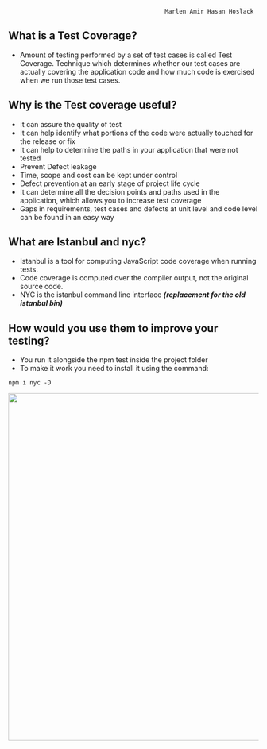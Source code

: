                                                 Marlen Amir Hasan Hoslack 
## What is a Test Coverage?

+ Amount of testing performed by a set of test cases is called Test Coverage.
Technique which determines whether our test cases are actually covering the application code and how much code is exercised when we run those test cases.

## Why is the Test coverage useful?

+ It can assure the quality of test
+ It can help identify what portions of the code were actually touched for the release or fix
+ It can help to determine the paths in your application that were not tested
+ Prevent Defect leakage
+ Time, scope and cost can be kept under control
+ Defect prevention at an early stage of project life cycle
+ It can determine all the decision points and paths used in the application, which allows you to increase test coverage
+ Gaps in requirements, test cases and defects at unit level and code level can be found in an easy way

## What are Istanbul and nyc?

+ Istanbul is a tool for computing JavaScript code coverage when running tests.
+ Code coverage is computed over the compiler output, not the original source code.
+ NYC is the istanbul command line interface **_(replacement for the old istanbul bin)_**

## How would you use them to improve your testing?

+ You run it alongside the npm test inside the project folder
+ To make it work you need to install it using the command:

`npm i nyc -D`

<img src="https://files.gitter.im/MarlenAw/VRz9/nyc.PNG" style="width: 700px;"/>
